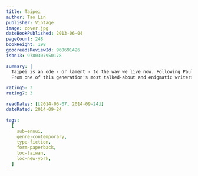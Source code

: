 ```yaml
---
title: Taipei
author: Tao Lin
publisher: Vintage
image: cover.jpg
dateBookPublished: 2013-06-04
pageCount: 248
bookHeight: 198
goodreadsReviewId: 960691426
isbn13: 9780307950178

summary: |
  Taipei is an ode - or lament - to the way we live now. Following Paul from New York, where he comically navigates Manhattan's art and literary scenes, to Taipei, Taiwan, where he confronts his family's roots, we see one relationship fail, while another is born on the internet and blooms into an unexpected wedding in Las Vegas.
  From one of this generation's most talked-about and enigmatic writers comes a deeply personal and uncompromising novel about memory, love, and what it means to be alive.

rating5: 3
rating7: 3

readDates: [[2014-06-07, 2014-09-24]]
dateRated: 2014-09-24

tags:
  [
    sub-ennui,
    genre-contemporary,
    type-fiction,
    form-paperback,
    loc-taiwan,
    loc-new-york,
  ]
---
```

